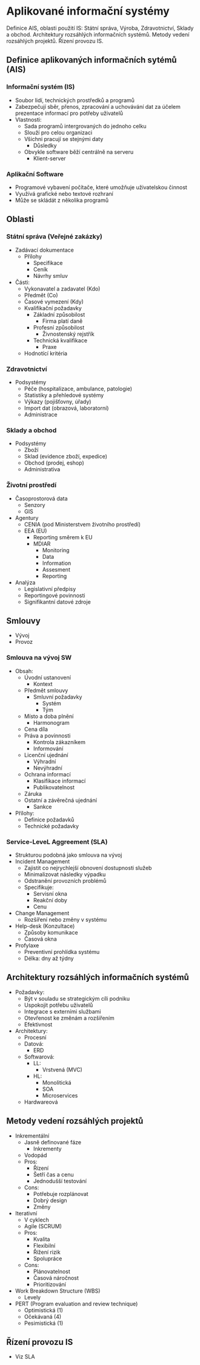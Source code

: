 # Aplikované informační systémy

Definice AIS, oblasti použití IS: Státní správa, Výroba, Zdravotnictví, Sklady a obchod. Architektury rozsáhlých informačních systémů. Metody vedení rozsáhlých projektů. Řízení provozu IS.

## Definice aplikovaných informačních sytémů (AIS)

### Informační systém (IS)

- Soubor lidí, technických prostředků a programů
- Zabezpečují sběr, přenos, zpracování a uchovávání dat za účelem prezentace informací pro potřeby uživatelů
- Vlastnosti:
    - Sada programů intergrovaných do jednoho celku
    - Slouží pro celou organizaci
    - Všichni pracují se stejnými daty
        - Důsledky
    - Obvykle software běží centrálně na serveru
        - Klient-server

### Aplikační Software

- Programové vybavení počítače, které umožňuje uživatelskou činnost
- Využívá grafické nebo textové rozhraní
- Může se skládát z několika programů

## Oblasti

### Státní správa (Veřejné zakázky)

- Zadávací dokumentace
    - Přílohy
        - Specifikace
        - Ceník
        - Návrhy smluv
- Části:
    - Vykonavatel a zadavatel (Kdo)
    - Předmět (Co)
    - Časové vymezení (Kdy)
    - Kvalifikační požadavky
        - Základní způsobilost
            - Firma platí daně
        - Profesní způsobilost
            - Živnostenský rejstřík
        - Technická kvalifikace
            - Praxe
    - Hodnotící kritéria

### Zdravotnictví

- Podsystémy
    - Péče (hospitalizace, ambulance, patologie)
    - Statistiky a přehledové systémy
    - Výkazy (pojišťovny, úřady)
    - Import dat (obrazová, laboratorní)
    - Administrace

### Sklady a obchod

- Podsystémy
    - Zboží
    - Sklad (evidence zboží, expedice)
    - Obchod (prodej, eshop)
    - Administrativa

### Životní prostředí

- Časoprostorová data
    - Senzory
    - GIS
- Agentury
    - CENIA (pod Ministerstvem životního prostředí)
    - EEA (EU)
        - Reporting směrem k EU
        - MDIAR
            - Monitoring
            - Data
            - Information
            - Assesment
            - Reporting
- Analýza
    - Legislativní předpisy
    - Reportingové povinnosti
    - Signifikantní datové zdroje

## Smlouvy

- Vývoj
- Provoz

### Smlouva na vývoj SW

- Obsah:
    - Úvodní ustanovení
        - Kontext
    - Předmět smlouvy
        - Smluvní požadavky
            - Systém
            - Tým
    - Místo a doba plnění
        - Harmonogram
    - Cena díla
    - Práva a povinnosti
        - Kontrola zákazníkem
        - Informování
    - Licenční ujednání
        - Výhradní
        - Nevýhradní
    - Ochrana informací
        - Klasifikace informací
        - Publikovatelnost
    - Záruka
    - Ostatní a závěrečná ujednání
        - Sankce
- Přílohy:
    - Definice požadavků
    - Technické požadavky

### Service-LeveL Aggreement (SLA)

- Strukturou podobná jako smlouva na vývoj
- Incident Management
    - Zajistit co nejrychlejší obnovení dostupnosti služeb
    - Minimalizovat následky výpadku
    - Odstranění provozních problémů
    - Specifikuje:
        - Servisní okna
        - Reakční doby
        - Cenu
- Change Management
    - Rozšíření nebo změny v systému
- Help-desk (Konzultace)
    - Způsoby komunikace
    - Časová okna
- Profylaxe
    - Preventivní prohlídka systému
    - Délka: dny až týdny

## Architektury rozsáhlých informačních systémů

- Požadavky:
    - Být v souladu se strategickým cíli podniku
    - Uspokojit potřebu uživatelů
    - Integrace s externími službami
    - Otevřenost ke změnám a rozšířením
    - Efektivnost
- Architektury:
    - Procesní
    - Datová:
        - ERD
    - Softwarová:
        - LL:
            - Vrstvená (MVC)
        - HL:
            - Monolitická
            - SOA
            - Microservices
    - Hardwareová

## Metody vedení rozsáhlých projektů

- Inkrementální
    - Jasně definované fáze
        - Inkrementy
    - Vodopád
    - Pros:
        - Řízení
        - Šetří čas a cenu
        - Jednodušší testování
    - Cons:
        - Potřebuje rozplánovat
        - Dobrý design
        - Změny
- Iterativní
    - V cyklech
    - Agile (SCRUM)
    - Pros:
        - Kvalita
        - Flexibilní
        - Řížení rizik
        - Spolupráce
    - Cons:
        - Plánovatelnost
        - Časová náročnost
        - Prioritizování
- Work Breakdown Structure (WBS)
    - Levely
- PERT (Program evaluation and review technique)
    - Optimistická (1)
    - Očekávaná (4)
    - Pesimistická (1)

## Řízení provozu IS

- Viz SLA
